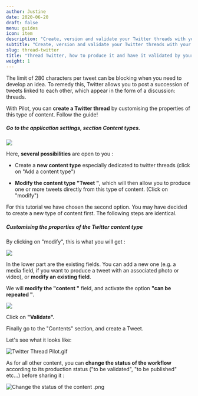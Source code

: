 ```yaml
---
author: Justine
date: 2020-06-20
draft: false
menu: guides
icon: item
description: "Create, version and validate your Twitter threads with your customers"
subtitle: "Create, version and validate your Twitter threads with your customers"
slug: thread-twitter
title: "Thread Twitter, how to produce it and have it validated by your customers? "
weight: 1
---
```


The limit of 280 characters per tweet can be blocking when you need to develop an idea. To remedy this, Twitter allows you to post a succession of tweets linked to each other, which appear in the form of a discussion: threads.

With Pilot, you can **create a Twitter thread** by customising the properties of this type of content. Follow the guide!

##### Go to the application settings, section **Content types**.

**![](https://lh5.googleusercontent.com/6EGsq8-NNfYXxHrkk6enKVaNac3wKoNzf4SwxGZTo5M8fdSLskiTocJ5A_NaEbzO8zAfrPvd-G_SMHcgUEW2ONCwQseuNFP1Kbnhot6ZTQ2s6nSR4ep0gAvz1f-XeLEDszDgRlNz)**

Here, **several possibilities** are open to you :

-   Create a **new content type** especially dedicated to twitter threads (click on "Add a content type")

-   **Modify the content type "Tweet "**, which will then allow you to produce one or more tweets directly from this type of content. (Click on "modify")

For this tutorial we have chosen the second option. You may have decided to create a new type of content first. The following steps are identical.

##### **Customising the properties** of the Twitter content type 

By clicking on "modify", this is what you will get :

![](https://lh5.googleusercontent.com/7hYlfExHVszUUOqROxq_5gsj4AqXtuD2qVPkZh5ULy0iHd-zxbXRh9CyxTDeEorXeYTOXPXBA-4JjimTuHi-YrbzKuKcfIS3yy9sdh-1ahAEqCah9CTkY_D99zUtK8BEyiIElptW)

In the lower part are the existing fields. You can add a new one (e.g. a media field, if you want to produce a tweet with an associated photo or video), or **modify an existing field**.

We will **modify the "content "** field, and activate the option **"can be repeated "**.

**![](https://lh5.googleusercontent.com/9MhSBTPYn8rLlbeoJNA3qg-jr-8Jznzq6uwbtLbI8GQjYY_2Qvkp-OgtsuCcGDggYTqKFQgwMiSthuSh5bErymbkBHWs96m-eAVdHidBrW1miJj72lzjOjNz2EP8TY5m68VdRn3A)**

Click on **"Validate".**

Finally go to the "Contents" section, and create a Tweet.

Let's see what it looks like:

![Twitter Thread Pilot.gif](https://pilotapp-leader.s3.amazonaws.com/assets/136/34758/136_34758_original.gif "Create a Twitter Thread in Pilot.gif")

As for all other content, you can **change the status of the workflow** according to its production status ("to be validated", "to be published" etc...) before sharing it :

![Change the status of the content .png](https://pilotapp-leader.s3.amazonaws.com/assets/136/34789/136_34789_working.jpg "Change the status of the content .png")
